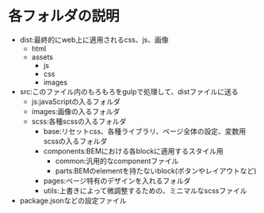 # 各フォルダの説明
- dist:最終的にweb上に適用されるcss、js、画像
	- html
	- assets
		- js
		- css
		- images
- src:このファイル内のもろもろをgulpで処理して、distファイルに送る
	- js:javaScriptの入るフォルダ
	- images:画像の入るフォルダ
	- scss:各種scssの入るフォルダ
		- base:リセットcss、各種ライブラリ、ページ全体の設定、変数用scssの入るフォルダ
		- components:BEMにおける各blockに適用するスタイル用
			- common:汎用的なcomponentファイル
			- parts:BEMのelementを持たないblock(ボタンやレイアウトなど)
		- pages:ページ特有のデザインを入れるフォルダ
		- utils:上書きによって微調整するための、ミニマルなscssファイル
- package.jsonなどの設定ファイル
